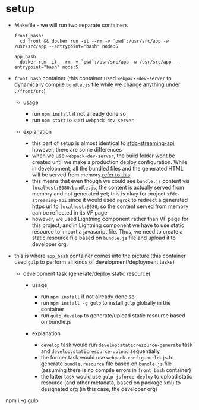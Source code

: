 # setup

* Makefile - we will run two separate containers
  ```
  front_bash:
  	cd front && docker run -it --rm -v `pwd`:/usr/src/app -w /usr/src/app --entrypoint="bash" node:5

  app_bash:
  	docker run -it --rm -v `pwd`:/usr/src/app -w /usr/src/app --entrypoint="bash" node:5
  ```

* `front_bash` container (this container used `webpack-dev-server` to dynamically compile `bundle.js` file while we change anything under `./front/src`)
  * usage
    * run `npm install` if not already done so
    * run `npm start` to start `webpack-dev-server`

  * explanation
    * this part of setup is almost identical to [sfdc-streaming-api](https://github.com/jacky1999cn2000/sfdc-streaming-api-demo), however, there are some differences
    * when we use `webpack-dev-server`, the build folder wont be created until we make a production deploy configuration. While in development, all the bundled files and the generated HTML will be served from memory.[refer to this](http://www.pro-react.com/materials/appendixA/)
    * this means that even though we could see `bundle.js` content via `localhost:8080/bundle.js`, the content is actually served from memory and not generated yet; this is okay for project `sfdc-streaming-api` since it would used `ngrok` to redirect a generated https url to `localhost:8080`, so the content served from memory can be reflected in its VF page.
    * however, we used Lightning component rather than VF page for this project, and in Lightning component we have to use static resource to import a javascript file. Thus, we need to create a static resource file based on `bundle.js` file and upload it to developer org.

* this is where `app_bash` container comes into the picture (this container used `gulp` to perform all kinds of development/deployment tasks)
  * development task (generate/deploy static resource)
    * usage
      * run `npm install` if not already done so
      * run `npm install -g gulp` to install `gulp` globally in the container
      * run `gulp develop` to generate/upload static resource based on bundle.js

    * explanation
      * `develop` task would run `develop:staticresource-generate` task and `develop:staticresource-upload` sequentially
      * the former task would use `webpack.config.build.js` to generate `bundle.resource` file based on `bundle.js` file (assuming there is no compile errors in `front_bash` container)
      * the latter task would use `gulp-jsforce-deploy` to upload static resource (and other metadata, based on package.xml) to designated org (in this case, the developer org)

npm i -g gulp

